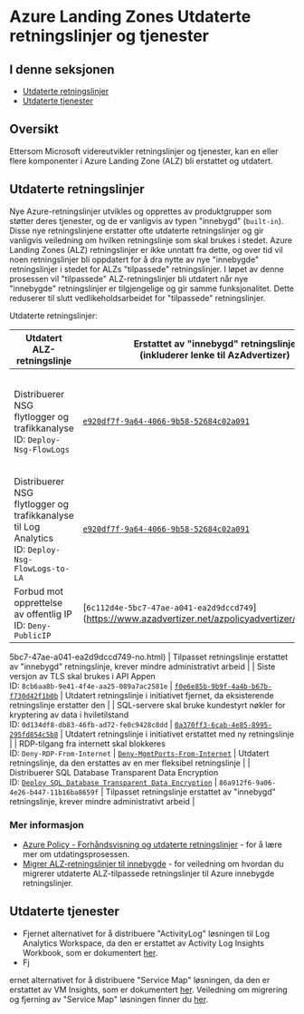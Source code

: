 # Azure Landing Zones Utdaterte retningslinjer og tjenester

## I denne seksjonen

- [Utdaterte retningslinjer](#utdaterte-retningslinjer)
- [Utdaterte tjenester](#utdaterte-tjenester)

## Oversikt

Ettersom Microsoft videreutvikler retningslinjer og tjenester, kan en eller flere komponenter i Azure Landing Zone (ALZ) bli erstattet og utdatert.

## Utdaterte retningslinjer

Nye Azure-retningslinjer utvikles og opprettes av produktgrupper som støtter deres tjenester, og de er vanligvis av typen "innebygd" (`built-in`). Disse nye retningslinjene erstatter ofte utdaterte retningslinjer og gir vanligvis veiledning om hvilken retningslinje som skal brukes i stedet. Azure Landing Zones (ALZ) retningslinjer er ikke unntatt fra dette, og over tid vil noen retningslinjer bli oppdatert for å dra nytte av nye "innebygde" retningslinjer i stedet for ALZs "tilpassede" retningslinjer. I løpet av denne prosessen vil "tilpassede" ALZ-retningslinjer bli utdatert når nye "innebygde" retningslinjer er tilgjengelige og gir samme funksjonalitet. Dette reduserer til slutt vedlikeholdsarbeidet for "tilpassede" retningslinjer.

Utdaterte retningslinjer:

| Utdatert ALZ-retningslinje                   | Erstattet av "innebygd" retningslinje<br>(inkluderer lenke til AzAdvertizer)                                                                                               | Begrunnelse                                                            |
| ------------------------------------ | ------------------------------------------------------------------------------------------------------------------------------- | ------------------------------------------------------------------------ |
| Distribuerer NSG flytlogger og trafikkanalyse<br>ID: `Deploy-Nsg-FlowLogs`                  | [`e920df7f-9a64-4066-9b58-52684c02a091`](https://www.azadvertizer.net/azpolicyadvertizer/e920df7f-9a64-4066-9b58-52684c02a091-no.html) | Tilpasset retningslinje erstattet av "innebygd" retningslinje, krever mindre administrativt arbeid |
| Distribuerer NSG flytlogger og trafikkanalyse til Log Analytics<br>ID: `Deploy-Nsg-FlowLogs-to-LA`            | [`e920df7f-9a64-4066-9b58-52684c02a091`](https://www.azadvertizer.net/azpolicyadvertizer/e920df7f-9a64-4066-9b58-52684c02a091-no.html) | Tilpasset retningslinje erstattet av "innebygd" retningslinje, krever mindre administrativt arbeid |
| Forbud mot opprettelse av offentlig IP<br>ID: `Deny-PublicIP`                      | [`6c112d4e-5bc7-47ae-a041-ea2d9dccd749`](https://www.azadvertizer.net/azpolicyadvertizer/6c112d4e-

5bc7-47ae-a041-ea2d9dccd749-no.html) | Tilpasset retningslinje erstattet av "innebygd" retningslinje, krever mindre administrativt arbeid |
| Siste versjon av TLS skal brukes i API Appen<br>ID: `8cb6aa8b-9e41-4f4e-aa25-089a7ac2581e` | [`f0e6e85b-9b9f-4a4b-b67b-f730d42f1b0b`](https://www.azadvertizer.net/azpolicyadvertizer/f0e6e85b-9b9f-4a4b-b67b-f730d42f1b0b-no.html)  | Utdatert retningslinje i initiativet fjernet, da eksisterende retningslinje erstatter den |
| SQL-servere skal bruke kundestyrt nøkler for kryptering av data i hviletilstand<br>ID: `0d134df8-db83-46fb-ad72-fe0c9428c8dd` | [`0a370ff3-6cab-4e85-8995-295fd854c5b8`](https://www.azadvertizer.net/azpolicyadvertizer/0a370ff3-6cab-4e85-8995-295fd854c5b8-no.html)  | Utdatert retningslinje i initiativet erstattet med ny retningslinje                  |
| RDP-tilgang fra internett skal blokkeres<br>ID: `Deny-RDP-From-Internet` | [`Deny-MgmtPorts-From-Internet`](https://www.azadvertizer.net/azpolicyadvertizer/Deny-MgmtPorts-From-Internet-no.html)  | Utdatert retningslinje, da den erstattes av en mer fleksibel retningslinje                  |
| Distribuerer SQL Database Transparent Data Encryption<br>ID: [`Deploy SQL Database Transparent Data Encryption`](https://www.azadvertizer.net/azpolicyadvertizer/Deploy-Sql-Tde-no.html) |	`86a912f6-9a06-4e26-b447-11b16ba8659f` | Tilpasset retningslinje erstattet av "innebygd" retningslinje, krever mindre administrativt arbeid |

### Mer informasjon

- [Azure Policy - Forhåndsvisning og utdaterte retningslinjer](https://github.com/Azure/azure-policy/blob/master/built-in-policies/README.md#preview-and-deprecated-policies) - for å lære mer om utdatingsprosessen.
- [Migrer ALZ-retningslinjer til innebygde](https://github.com/Azure/Enterprise-Scale/wiki/Migrate-ALZ-Policies-to-Built%E2%80%90in) - for veiledning om hvordan du migrerer utdaterte ALZ-tilpassede retningslinjer til Azure innebygde retningslinjer.

## Utdaterte tjenester

- Fjernet alternativet for å distribuere "ActivityLog" løsningen til Log Analytics Workspace, da den er erstattet av Activity Log Insights Workbook, som er dokumentert [her](https://learn.microsoft.com/azure/azure-monitor/essentials/activity-log-insights).
- Fj

ernet alternativet for å distribuere "Service Map" løsningen, da den er erstattet av VM Insights, som er dokumentert [her](https://learn.microsoft.com/azure/azure-monitor/essentials/activity-log-insights). Veiledning om migrering og fjerning av "Service Map" løsningen finner du [her](https://learn.microsoft.com/en-us/azure/azure-monitor/vm/vminsights-migrate-from-service-map).